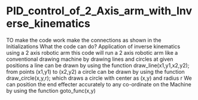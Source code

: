 # PID_control_of_2_Axis_arm_with_Inverse_kinematics
TO make the code work make the connections as shown in the Initializations What the code can do?
Application of inverse kinematics using a 2 axis robotic arm
 this code will run a 2 axis robotic arm like a conventional drawing machine by drawing lines and circles at given positions 
a line can be drawn by using the function draw_line(x1,y1,x2,y2);
from points (x1,y1) to (x2,y2) a circle can be drawn by using the function draw_circle(x,y,r); which draws a circle with center as (x,y) and radius r 
We can position the end effecter accurately to any co-ordinate on the Machine by using the function goto_func(x,y)
